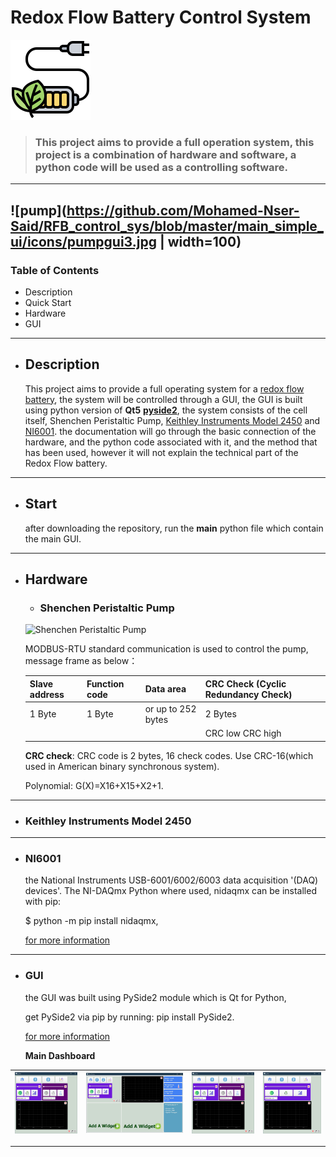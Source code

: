 # Redox Flow Battery Control System


![](https://github.com/Mohamed-Nser-Said/RFB_control_sys/blob/master/main_simple_ui/icons/manimage.png)

  > ### This project aims to provide a full operation system, this project is a combination of hardware and software, a python code will be used as a controlling software.

---
![pump](https://github.com/Mohamed-Nser-Said/RFB_control_sys/blob/master/main_simple_ui/icons/pumpgui3.jpg | width=100)
---
### Table of Contents
* Description
* Quick Start
* Hardware
* GUI


---
* ## Description 

   This project aims to provide a full operating system for a [redox flow battery](https://en.wikipedia.org/wiki/Flow_battery),
    the system will be controlled through a GUI,
  the GUI is built using python version of **Qt5**  [**pyside2**](https://doc.qt.io/qtforpython/index.html), the system consists
   of the cell itself, Shenchen Peristaltic Pump,
  [Keithley Instruments Model 2450](https://download.tek.com/manual/2450-900-01_D_May_2015_User_3.pdf) and
  [NI6001](http://deeea.urv.cat/deeea/images/laboratoris/manuals/ni_usb_6001_users_guide.pdf). the documentation will go through
   the basic connection of the hardware, and the python code associated with it, and the method that has been used,
    however it will not explain the technical part of the Redox Flow battery.   
---
* ## Start
    after downloading the repository, run the __main__ python file which contain the main GUI.
---        

* ## Hardware
  * ### Shenchen Peristaltic Pump
  ![Shenchen Peristaltic Pump](https://www.good-pump.com/uploadfile/load/images/2020/202004/20200407/15/20200407103434z1kzlgic.jpg)
  
  MODBUS-RTU standard communication is used to control the pump, message frame as below：
  
  |Slave address | Function code | Data area         | CRC Check (Cyclic Redundancy Check)   |
  |--------------|---------------|-------------------|---------------------------------------|
  |1 Byte        | 1 Byte        | or up to 252 bytes|     2 Bytes                           |
  |              |               |                   |  CRC low       CRC high               |
  
  **CRC check**: CRC code is 2 bytes, 16 check codes. Use CRC-16(which used in American binary
synchronous system).

    Polynomial: G(X)=X16+X15+X2+1.
---
  * ### Keithley Instruments Model 2450
        
  
---
  * ### NI6001
     the National Instruments USB-6001/6002/6003 data acquisition '(DAQ) devices'. The NI-DAQmx Python where used, nidaqmx can be installed with pip:
    
    $ python -m pip install nidaqmx,
     
    [for more information](https://nidaqmx-python.readthedocs.io/en/latest/)

---

  * ### GUI
    the GUI was built using PySide2 module which is Qt for Python,
    
    get PySide2 via pip by running: pip install PySide2.
    
    [for more information](https://wiki.qt.io/Qt_for_Python)
    
       **Main Dashboard** 
 


  |![pump](https://github.com/Mohamed-Nser-Said/RFB_control_sys/blob/master/main_simple_ui/icons/pumpgui3.jpg)|![Main Dashboard](https://github.com/Mohamed-Nser-Said/RFB_control_sys/blob/master/main_simple_ui/icons/pumpgui4.jpg)|![pump](https://github.com/Mohamed-Nser-Said/RFB_control_sys/blob/master/main_simple_ui/icons/pumpgui3.jpg)|![Pump2](https://github.com/Mohamed-Nser-Said/RFB_control_sys/blob/master/main_simple_ui/icons/pumpgui2.jpg)|
  |--------------|---------------|---------------|---------------|

  

    
    
    
    
 




---
   


